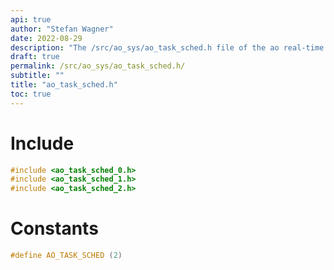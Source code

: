 ```yaml
---
api: true
author: "Stefan Wagner"
date: 2022-08-29
description: "The /src/ao_sys/ao_task_sched.h file of the ao real-time operating system."
draft: true
permalink: /src/ao_sys/ao_task_sched.h/
subtitle: ""
title: "ao_task_sched.h"
toc: true
---
```


# Include

```c
#include <ao_task_sched_0.h>
#include <ao_task_sched_1.h>
#include <ao_task_sched_2.h>
```

# Constants

```c
#define AO_TASK_SCHED (2)
```

